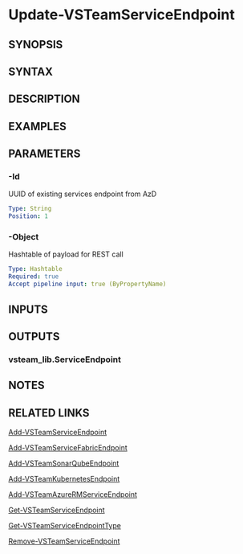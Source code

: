 <!-- #include "./common/header.md" -->

# Update-VSTeamServiceEndpoint

## SYNOPSIS

<!-- #include "./synopsis/Update-VSTeamServiceEndpoint.md" -->

## SYNTAX

## DESCRIPTION

<!-- #include "./synopsis/Update-VSTeamServiceEndpoint.md" -->

## EXAMPLES

## PARAMETERS

<!-- #include "./params/projectName.md" -->

### -Id

UUID of existing services endpoint from AzD

```yaml
Type: String
Position: 1
```

### -Object

Hashtable of payload for REST call

```yaml
Type: Hashtable
Required: true
Accept pipeline input: true (ByPropertyName)
```

<!-- #include "./params/force.md" -->

## INPUTS

## OUTPUTS

### vsteam_lib.ServiceEndpoint

## NOTES

<!-- #include "./common/prerequisites.md" -->

## RELATED LINKS

<!-- #include "./common/related.md" -->

[Add-VSTeamServiceEndpoint](Add-VSTeamServiceEndpoint.md)

[Add-VSTeamServiceFabricEndpoint](Add-VSTeamServiceFabricEndpoint.md)

[Add-VSTeamSonarQubeEndpoint](Add-VSTeamSonarQubeEndpoint.md)

[Add-VSTeamKubernetesEndpoint](Add-VSTeamKubernetesEndpoint.md)

[Add-VSTeamAzureRMServiceEndpoint](Add-VSTeamAzureRMServiceEndpoint.md)

[Get-VSTeamServiceEndpoint](Get-VSTeamServiceEndpoint.md)

[Get-VSTeamServiceEndpointType](Get-VSTeamServiceEndpointType.md)

[Remove-VSTeamServiceEndpoint](Remove-VSTeamServiceEndpoint.md)
